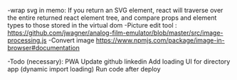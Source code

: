 -wrap svg in memo:
If you return an SVG element, react will traverse over the entire returned react element tree, and compare props and element types to those stored in the virtual dom
-Picture edit tool :
https://github.com/jwagner/analog-film-emulator/blob/master/src/image-processing.js
-Convert image
https://www.npmjs.com/package/image-in-browser#documentation

-Todo (necessary):
PWA
Update github linkedin
Add loading UI for directory app (dynamic import loading)
Run code after deploy
